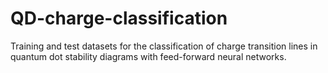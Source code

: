 # QD-charge-classification
Training and test datasets for the classification of charge transition lines in quantum dot stability diagrams with feed-forward neural networks.
